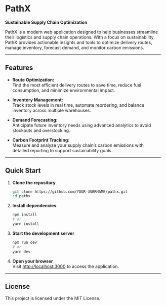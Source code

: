 # PathX

**Sustainable Supply Chain Optimization**

PathX is a modern web application designed to help businesses streamline their logistics and supply chain operations. With a focus on sustainability, PathX provides actionable insights and tools to optimize delivery routes, manage inventory, forecast demand, and monitor carbon emissions.

---

## Features

- **Route Optimization:**  
  Find the most efficient delivery routes to save time, reduce fuel consumption, and minimize environmental impact.

- **Inventory Management:**  
  Track stock levels in real time, automate reordering, and balance inventory across multiple warehouses.

- **Demand Forecasting:**  
  Anticipate future inventory needs using advanced analytics to avoid stockouts and overstocking.

- **Carbon Footprint Tracking:**  
  Measure and analyze your supply chain’s carbon emissions with detailed reporting to support sustainability goals.

---

## Quick Start

1. **Clone the repository**
   ```sh
   git clone https://github.com/YOUR-USERNAME/pathx.git
   cd pathx
   ```

2. **Install dependencies**
   ```sh
   npm install
   # or
   yarn install
   ```

3. **Start the development server**
   ```sh
   npm run dev
   # or
   yarn dev
   ```

4. **Open your browser**  
   Visit [http://localhost:3000](http://localhost:3000) to access the application.

---

## License

This project is licensed under the MIT License.
